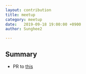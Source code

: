 ```yaml
---
layout: contribution
title: meetup
category: meetup
date:   2019-09-18 19:00:00 +0900
author: Sunghee2

---
```


## Summary

- PR to [this](https://github.com/MetaMask/metamask-extension/pull/7187)
